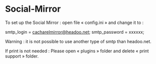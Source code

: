 # Social-Mirror

To set up the Social Mirror : open file « config.ini » and change it to :

smtp_login = cacharelmirror@headoo.net;
smtp_password = xxxxxx;

Warning : it is not possible to use another type of smtp than headoo.net.

If print is not needed :
Please open « plugins » folder and delete « print support » folder.
